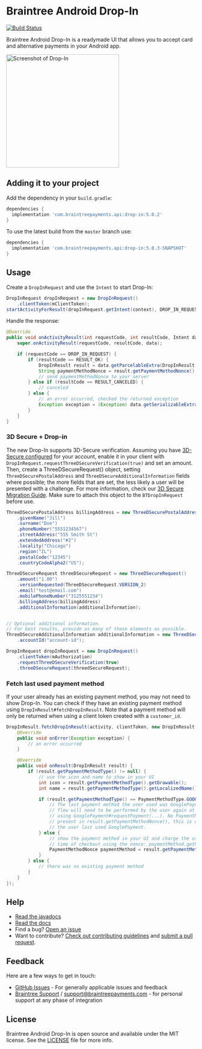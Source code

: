 # Braintree Android Drop-In

[![Build Status](https://travis-ci.org/braintree/braintree-android-drop-in.svg?branch=master)](https://travis-ci.org/braintree/braintree-android-drop-in)

Braintree Android Drop-In is a readymade UI that allows you to accept card and alternative payments in your Android app.

<img alt="Screenshot of Drop-In" src="screenshots/vaulted-payment-methods.png" width="300"/>

## Adding it to your project

Add the dependency in your `build.gradle`:

```groovy
dependencies {
  implementation 'com.braintreepayments.api:drop-in:5.0.2'
}
```

To use the latest build from the `master` branch use:

```groovy
dependencies {
  implementation 'com.braintreepayments.api:drop-in:5.0.3-SNAPSHOT'
}
```

## Usage

Create a `DropInRequest` and use the `Intent` to start Drop-In:

```java
DropInRequest dropInRequest = new DropInRequest()
    .clientToken(mClientToken);
startActivityForResult(dropInRequest.getIntent(context), DROP_IN_REQUEST);
```

Handle the response:

```java
@Override
public void onActivityResult(int requestCode, int resultCode, Intent data) {
    super.onActivityResult(requestCode, resultCode, data);

    if (requestCode == DROP_IN_REQUEST) {
        if (resultCode == RESULT_OK) {
            DropInResult result = data.getParcelableExtra(DropInResult.EXTRA_DROP_IN_RESULT);
            String paymentMethodNonce = result.getPaymentMethodNonce().getNonce();
            // send paymentMethodNonce to your server
        } else if (resultCode == RESULT_CANCELED) {
            // canceled
        } else {
            // an error occurred, checked the returned exception
            Exception exception = (Exception) data.getSerializableExtra(DropInActivity.EXTRA_ERROR);
        }
    }
}
```

### 3D Secure + Drop-in

The new Drop-In supports 3D-Secure verification. Assuming you have [3D-Secure configured](https://developers.braintreepayments.com/guides/3d-secure/configuration) for your account, enable it in your client with `DropInRequest.requestThreeDSecureVerification(true)` and set an amount. Then, create a ThreeDSecureRequest() object, setting `ThreeDSecurePostalAddress` and `ThreeDSecureAdditionalInformation` fields where possible; the more fields that are set, the less likely a user will be presented with a challenge. For more information, check our [3D Secure Migration Guide](https://developers.braintreepayments.com/guides/3d-secure/migration/android/v3#getting-ready-for-3ds-2). Make sure to attach this object to the `BTDropInRequest` before use.

```java
ThreeDSecurePostalAddress billingAddress = new ThreeDSecurePostalAddress()
    .givenName("Jill")
    .surname("Doe")
    .phoneNumber("5551234567")
    .streetAddress("555 Smith St")
    .extendedAddress("#2")
    .locality("Chicago")
    .region("IL")
    .postalCode("12345")
    .countryCodeAlpha2("US");

ThreeDSecureRequest threeDSecureRequest = new ThreeDSecureRequest()
    .amount("1.00")
    .versionRequested(ThreeDSecureRequest.VERSION_2)
    .email("test@email.com")
    .mobilePhoneNumber("3125551234")
    .billingAddress(billingAddress)
    .additionalInformation(additionalInformation);


// Optional additional information.
// For best results, provide as many of these elements as possible.
ThreeDSecureAdditionalInformation additionalInformation = new ThreeDSecureAdditionalInformation()
    .accountId("account-id");

DropInRequest dropInRequest = new DropInRequest()
    .clientToken(mAuthorization)
    .requestThreeDSecureVerification(true)
    .threeDSecureRequest(threedSecureRequest);
```

### Fetch last used payment method

If your user already has an existing payment method, you may not need to show Drop-In. You can check if they have an existing payment method using `DropInResult#fetchDropInResult`. Note that a payment method will only be returned when using a client token created with a `customer_id`.

```java
DropInResult.fetchDropInResult(activity, clientToken, new DropInResult.DropInResultListener() {
    @Override
    public void onError(Exception exception) {
        // an error occurred
    }

    @Override
    public void onResult(DropInResult result) {
        if (result.getPaymentMethodType() != null) {
            // use the icon and name to show in your UI
            int icon = result.getPaymentMethodType().getDrawable();
            int name = result.getPaymentMethodType().getLocalizedName();

            if (result.getPaymentMethodType() == PaymentMethodType.GOOGLE_PAY) {
                // The last payment method the user used was GooglePayment. The GooglePayment
                // flow will need to be performed by the user again at the time of checkout
                // using GooglePayment#requestPayment(...). No PaymentMethodNonce will be
                // present in result.getPaymentMethodNonce(), this is only an indication that
                // the user last used GooglePayment.
            } else {
                // show the payment method in your UI and charge the user at the
                // time of checkout using the nonce: paymentMethod.getNonce()
                PaymentMethodNonce paymentMethod = result.getPaymentMethodNonce();
            }
        } else {
            // there was no existing payment method
        }
    }
});
```

## Help

* [Read the javadocs](http://javadoc.io/doc/com.braintreepayments.api/drop-in/)
* [Read the docs](https://developers.braintreepayments.com/guides/drop-in/android/v2)
* Find a bug? [Open an issue](https://github.com/braintree/braintree-android-drop-in/issues)
* Want to contribute? [Check out contributing guidelines](CONTRIBUTING.md) and [submit a pull request](https://help.github.com/articles/creating-a-pull-request).

## Feedback

Here are a few ways to get in touch:

* [GitHub Issues](https://github.com/braintree/braintree-android-drop-in/issues) - For generally applicable issues and feedback
* [Braintree Support](https://articles.braintreepayments.com/) / [support@braintreepayments.com](mailto:support@braintreepayments.com) -
for personal support at any phase of integration

## License

Braintree Android Drop-In is open source and available under the MIT license. See the [LICENSE](LICENSE) file for more info.
